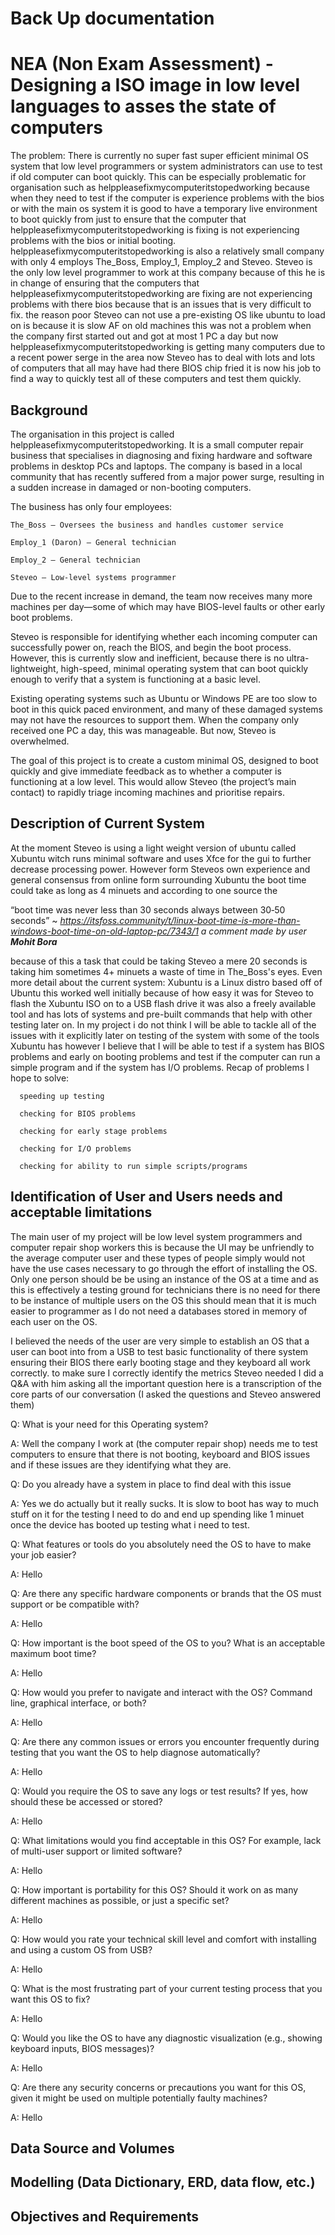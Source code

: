 
Back Up documentation
========================

# NEA (Non Exam Assessment) - Designing a ISO image in low level languages to asses the state of computers


The problem: There is currently no super fast super efficient minimal OS system that low level programmers or system administrators can use to test if old computer can boot quickly. This can be especially problematic for organisation such as helppleasefixmycomputeritstopedworking because when they need to test if the computer is experience problems with the bios or with the main os system it is good to have a temporary live environment to boot quickly from just to ensure that the computer that helppleasefixmycomputeritstopedworking is fixing is not experiencing problems with the bios or initial booting. helppleasefixmycomputeritstopedworking is also a relatively small company with only 4 employs The_Boss, Employ_1, Employ_2 and Steveo. Steveo is the only low level programmer to work at this company because of this he is in change of ensuring that the computers that helppleasefixmycomputeritstopedworking are fixing are not experiencing problems with there bios because that is an issues that is very difficult to fix. the reason poor Steveo can not use a pre-existing OS like ubuntu to load on is because it is slow AF on old machines this was not a problem when the company first started out and got at most 1 PC a day but now helppleasefixmycomputeritstopedworking is getting many computers due to a recent power serge in the area now Steveo has to deal with lots and lots of computers that all may have had there BIOS chip fried it is now his job to find a way to quickly test all of these computers and test them quickly.

## Background 

The organisation in this project is called helppleasefixmycomputeritstopedworking. It is a small computer repair business that specialises in diagnosing and fixing hardware and software problems in desktop PCs and laptops. The company is based in a local community that has recently suffered from a major power surge, resulting in a sudden increase in damaged or non-booting computers.

The business has only four employees:

    The_Boss – Oversees the business and handles customer service

    Employ_1 (Daron) – General technician

    Employ_2 – General technician

    Steveo – Low-level systems programmer

Due to the recent increase in demand, the team now receives many more machines per day—some of which may have BIOS-level faults or other early boot problems.

Steveo is responsible for identifying whether each incoming computer can successfully power on, reach the BIOS, and begin the boot process. However, this is currently slow and inefficient, because there is no ultra-lightweight, high-speed, minimal operating system that can boot quickly enough to verify that a system is functioning at a basic level.

Existing operating systems such as Ubuntu or Windows PE are too slow to boot in this quick paced environment, and many of these damaged systems may not have the resources to support them. When the company only received one PC a day, this was manageable. But now, Steveo is overwhelmed.

The goal of this project is to create a custom minimal OS, designed to boot quickly and give immediate feedback as to whether a computer is functioning at a low level. This would allow Steveo (the project’s main contact) to rapidly triage incoming machines and prioritise repairs.

## Description of Current System

At the moment Steveo is using a light weight version of ubuntu called Xubuntu witch runs minimal software and uses Xfce for the gui to further decrease processing power. However form Steveos own experience and general consensus from online form surrounding Xubuntu the boot time could take as long as 4 minuets and according to one source the 

“boot time was never less than 30 seconds always between 30‑50 seconds” ~ *https://itsfoss.community/t/linux-boot-time-is-more-than-windows-boot-time-on-old-laptop-pc/7343/1 a comment made by user **Mohit Bora*** 

because of this a task that could be taking Steveo a mere 20 seconds is taking him sometimes 4+ minuets a waste of time in The_Boss's eyes. Even more detail about the current system:
Xubuntu is a Linux distro based off of Ubuntu this worked well initially because of how easy it was for Steveo to flash the Xubuntu ISO on to a USB flash drive it was also a freely available tool and has lots of systems and pre-built commands that help with other testing later on. In my project i do not think I will be able to tackle all of the issues with it explicitly later on testing of the system with some of the tools Xubuntu has however I believe that I will be able to test if a system has BIOS problems and early on booting problems and test if the computer can run a simple program and if the system has I/O problems. Recap of problems I hope to solve:

      speeding up testing

      checking for BIOS problems  

      checking for early stage problems 

      checking for I/O problems  

      checking for ability to run simple scripts/programs

## Identification of User and Users needs and acceptable limitations

The main user of my project will be low level system programmers and computer repair shop workers this is because the UI may be unfriendly to the average computer user and these types of people simply would not have the use cases necessary to go through the effort of installing the OS. Only one person should be be using an instance of the OS at a time and as this is effectively a testing ground for technicians there is no need for there to be instance of multiple users on the OS this should mean that it is much easier to programmer as I do not need a databases stored in memory of each user on the OS.

I believed the needs of the user are very simple to establish an OS that a user can boot into from a USB to test basic functionality of there system ensuring their BIOS there early booting stage and they keyboard all work correctly. to make sure I correctly identify the metrics Steveo needed I did a Q&A with him asking all the important question here is a transcription of the core parts of our conversation (I asked the questions and Steveo answered them)

Q: What is your need for this Operating system?

A: Well the company I work at (the computer repair shop) needs me to test computers to ensure that there is not booting, keyboard and BIOS issues and if these issues are they identifying what they are. 


Q: Do you already have a system in place to find deal with this issue

A: Yes we do actually but it really sucks. It is slow to boot has way to much stuff on it for the testing I need to do and end up spending like 1 minuet once the device has booted up testing what i need to test.


Q: What features or tools do you absolutely need the OS to have to make your job easier?

A: Hello


Q: Are there any specific hardware components or brands that the OS must support or be compatible with?

A: Hello


Q: How important is the boot speed of the OS to you? What is an acceptable maximum boot time?

A: Hello


Q: How would you prefer to navigate and interact with the OS? Command line, graphical interface, or both?

A: Hello


Q: Are there any common issues or errors you encounter frequently during testing that you want the OS to help diagnose automatically?

A: Hello


Q: Would you require the OS to save any logs or test results? If yes, how should these be accessed or stored?

A: Hello


Q: What limitations would you find acceptable in this OS? For example, lack of multi-user support or limited software?

A: Hello


Q: How important is portability for this OS? Should it work on as many different machines as possible, or just a specific set?

A: Hello


Q: How would you rate your technical skill level and comfort with installing and using a custom OS from USB?

A: Hello


Q: What is the most frustrating part of your current testing process that you want this OS to fix?

A: Hello


Q: Would you like the OS to have any diagnostic visualization (e.g., showing keyboard inputs, BIOS messages)?

A: Hello


Q: Are there any security concerns or precautions you want for this OS, given it might be used on multiple potentially faulty machines?

A: Hello



## Data Source and Volumes



## Modelling (Data Dictionary, ERD, data flow, etc.)



## Objectives and Requirements




